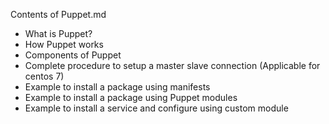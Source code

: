 Contents of Puppet.md
- What is Puppet?
- How Puppet works
- Components of Puppet
- Complete procedure to setup a master slave connection (Applicable for centos 7)
- Example to install a package using manifests
- Example to install a package using Puppet modules
- Example to install a service and configure using custom module
